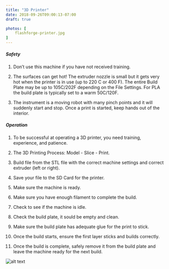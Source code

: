 ```yaml
---
title: "3D Printer"
date: 2018-09-26T09:00:13-07:00
draft: true

photos: [
    flashforge-printer.jpg
]
---
```


##### Safety

1. Don’t use this machine if you have not received training.

2. The surfaces can get hot! The extruder nozzle is small but it gets very hot when the printer is in use (up to 220 C or 400 F). The entire Build Plate may be up to 105C/202F depending on the File Settings. For PLA the build plate is typically set to a warm 50C/120F.

3. The instrument is a moving robot with many pinch points and it will suddenly start and stop. Once a print is started, keep hands out of the interior.

##### Operation

1. To be successful at operating a 3D printer, you need training, experience, and patience.

2. The 3D Printing Process: Model - Slice - Print.

3. Build file from the STL file with the correct machine settings and correct
extruder (left or right).

4. Save your file to the SD Card for the printer.

5. Make sure the machine is ready.

6. Make sure you have enough filament to complete the build.

7. Check to see if the machine is idle.

8. Check the build plate, it sould be empty and clean.

9. Make sure the build plate has adequate glue for the print to stick.

10. Once the build starts, ensure the first layer sticks and builds correctly.

11. Once the build is complete, safely remove it from the build plate and leave the machine ready for the next build.

![alt text](/equipment/heat-table-2.JPG "photo example")

